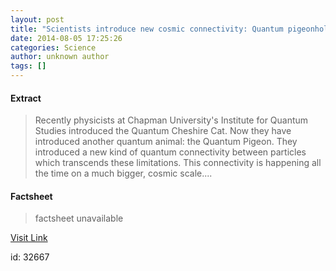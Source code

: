 ```yaml
---
layout: post
title: "Scientists introduce new cosmic connectivity: Quantum pigeonhole paradox"
date: 2014-08-05 17:25:26
categories: Science
author: unknown author
tags: []
---
```



#### Extract
>Recently physicists at Chapman University's Institute for Quantum Studies introduced the Quantum Cheshire Cat. Now they have introduced another quantum animal: the Quantum Pigeon. They introduced a new kind of quantum connectivity between particles which transcends these limitations. This connectivity is happening all the time on a much bigger, cosmic scale....

#### Factsheet
>factsheet unavailable

[Visit Link](http://feeds.sciencedaily.com/~r/sciencedaily/~3/GP0Lmh3_jAU/140805132526.htm)

id:   32667
